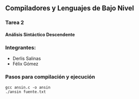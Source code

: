 ## Compiladores y Lenguajes de Bajo Nivel
### Tarea 2
#### Análisis Sintáctico Descendente

### Integrantes:
- Derlis Salinas
- Félix Gómez

### Pasos para compilación y ejecución
    gcc ansin.c -o ansin
    ./ansin fuente.txt